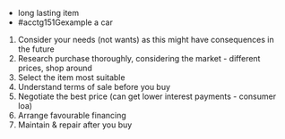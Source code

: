 - long lasting item
- #acctg151Gexample a car

1. Consider your needs (not wants) as this might have consequences in the future
2. Research purchase thoroughly, considering the market - different prices, shop around
3. Select the item most suitable
4. Understand terms of sale before you buy
5. Negotiate the best price (can get lower interest payments - consumer loa)
6. Arrange favourable financing
7. Maintain & repair after you buy